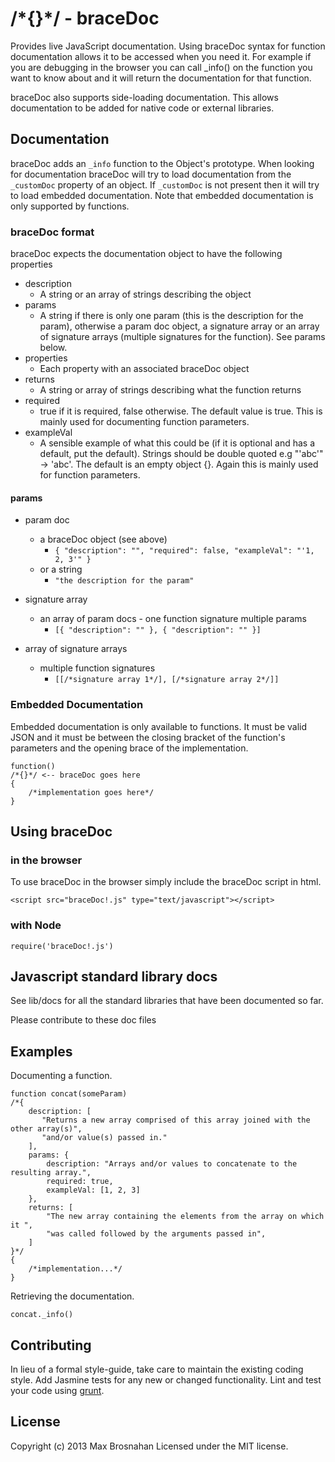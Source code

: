 # /\*{}\*/ - braceDoc

Provides live JavaScript documentation. Using braceDoc syntax for function documentation allows it to be accessed when you need it. For example if you are debugging in the browser you can call _info() on the function you want to know about and it will return the documentation for that function.

braceDoc also supports side-loading documentation. This allows documentation to be added for native code or external libraries.


## Documentation

braceDoc adds an ```_info``` function to the Object's prototype. When looking for documentation braceDoc will try to load documentation from the ```_customDoc``` property of an object. If ```_customDoc``` is not present then it will try to load embedded documentation. Note that embedded documentation is only supported by functions.

### braceDoc format

braceDoc expects the documentation object to have the following properties

* description
    * A string or an array of strings describing the object
* params
    * A string if there is only one param (this is the description for the param), otherwise a param doc object, a signature array or an array of signature arrays (multiple signatures for the function). See params below.
* properties
    * Each property with an associated braceDoc object
* returns
    * A string or array of strings describing what the function returns
* required
    * true if it is required, false otherwise. The default value is true. This is mainly used for documenting function parameters.
* exampleVal
    * A sensible example of what this could be (if it is optional and has a default, put the default). Strings should be double quoted e.g "'abc'" -> 'abc'. The default is an empty object {}. Again this is mainly used for function parameters.

#### params
* param doc
    * a braceDoc object (see above)
        * ```{ "description": "", "required": false, "exampleVal": "'1, 2, 3'" }```
    * or a string
        * ```"the description for the param"```
* signature array
    * an array of param docs - one function signature multiple params
        * ```[{ "description": "" }, { "description": "" }]```

* array of signature arrays
    * multiple function signatures
        * ```[[/*signature array 1*/], [/*signature array 2*/]]```

### Embedded Documentation

Embedded documentation is only available to functions. It must be valid JSON and it must be between the closing bracket of the function's parameters and the opening brace of the implementation.

    function()
    /*{}*/ <-- braceDoc goes here
    {
        /*implementation goes here*/
    }

## Using braceDoc

### in the browser

To use braceDoc in the browser simply include the braceDoc script in html.

    <script src="braceDoc!.js" type="text/javascript"></script>

### with Node

    require('braceDoc!.js')

## Javascript standard library docs

See lib/docs for all the standard libraries that have been documented so far.

Please contribute to these doc files

## Examples

Documenting a function.

    function concat(someParam)
    /*{
        description: [
           "Returns a new array comprised of this array joined with the other array(s)",
           "and/or value(s) passed in."
        ],
        params: {
            description: "Arrays and/or values to concatenate to the resulting array.",
            required: true,
            exampleVal: [1, 2, 3]
        },
        returns: [
            "The new array containing the elements from the array on which it ",
            "was called followed by the arguments passed in",
        ]
    }*/
    {
        /*implementation...*/
    }


Retrieving the documentation.

    concat._info()


## Contributing
In lieu of a formal style-guide, take care to maintain the existing coding style. Add Jasmine tests for any new or changed functionality. Lint and test your code using [grunt](https://github.com/gruntjs/grunt).

## License
Copyright (c) 2013 Max Brosnahan
Licensed under the MIT license.
